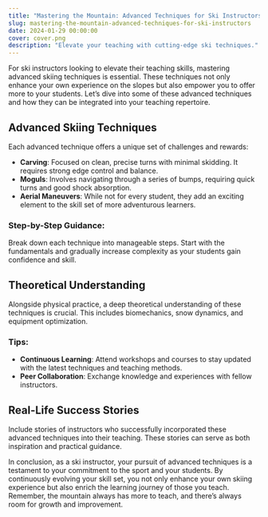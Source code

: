 ```yaml
---
title: "Mastering the Mountain: Advanced Techniques for Ski Instructors"
slug: mastering-the-mountain-advanced-techniques-for-ski-instructors
date: 2024-01-29 00:00:00
cover: cover.png
description: "Elevate your teaching with cutting-edge ski techniques."
---
```


For ski instructors looking to elevate their teaching skills, mastering advanced skiing techniques is essential. These techniques not only enhance your own experience on the slopes but also empower you to offer more to your students. Let’s dive into some of these advanced techniques and how they can be integrated into your teaching repertoire.

## Advanced Skiing Techniques
Each advanced technique offers a unique set of challenges and rewards:

- **Carving**: Focused on clean, precise turns with minimal skidding. It requires strong edge control and balance.
- **Moguls**: Involves navigating through a series of bumps, requiring quick turns and good shock absorption.
- **Aerial Maneuvers**: While not for every student, they add an exciting element to the skill set of more adventurous learners.

### Step-by-Step Guidance:
Break down each technique into manageable steps. Start with the fundamentals and gradually increase complexity as your students gain confidence and skill.

## Theoretical Understanding
Alongside physical practice, a deep theoretical understanding of these techniques is crucial. This includes biomechanics, snow dynamics, and equipment optimization.

### Tips:
- **Continuous Learning**: Attend workshops and courses to stay updated with the latest techniques and teaching methods.
- **Peer Collaboration**: Exchange knowledge and experiences with fellow instructors.

## Real-Life Success Stories
Include stories of instructors who successfully incorporated these advanced techniques into their teaching. These stories can serve as both inspiration and practical guidance.

In conclusion, as a ski instructor, your pursuit of advanced techniques is a testament to your commitment to the sport and your students. By continuously evolving your skill set, you not only enhance your own skiing experience but also enrich the learning journey of those you teach. Remember, the mountain always has more to teach, and there’s always room for growth and improvement.